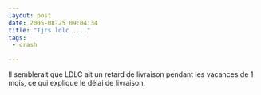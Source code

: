 ```yaml
---
layout: post
date: 2005-08-25 09:04:34
title: "Tjrs ldlc ...."
tags:
 - crash

---
```


Il semblerait que LDLC ait un retard de livraison pendant les vacances de 1 mois, ce qui explique le délai de livraison.
